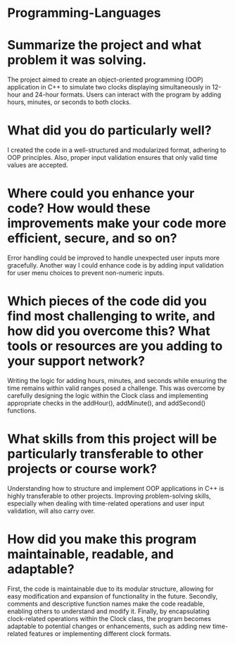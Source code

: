 # Programming-Languages
# Summarize the project and what problem it was solving.
The project aimed to create an object-oriented programming (OOP) application in C++ to simulate two clocks displaying simultaneously in 12-hour and 24-hour formats.  Users can interact with the program by adding hours, minutes, or seconds to both clocks.
# What did you do particularly well?
I created the code in a well-structured and modularized format, adhering to OOP principles.  Also, proper input validation ensures that only valid time values are accepted.
# Where could you enhance your code? How would these improvements make your code more efficient, secure, and so on?
Error handling could be improved to handle unexpected user inputs more gracefully.  Another way I could enhance code is by adding input validation for user menu choices to prevent non-numeric inputs.
# Which pieces of the code did you find most challenging to write, and how did you overcome this? What tools or resources are you adding to your support network?
Writing the logic for adding hours, minutes, and seconds while ensuring the time remains within valid ranges posed a challenge.  This was overcome by carefully designing the logic within the Clock class and implementing appropriate checks in the addHour(), addMinute(), and addSecond() functions.
# What skills from this project will be particularly transferable to other projects or course work?
Understanding how to structure and implement OOP applications in C++ is highly transferable to other projects.  Improving problem-solving skills, especially when dealing with time-related operations and user input validation, will also carry over.  
# How did you make this program maintainable, readable, and adaptable?
First, the code is maintainable due to its modular structure, allowing for easy modification and expansion of functionality in the future.  Secondly, comments and descriptive function names make the code readable, enabling others to understand and modify it.  Finally, by encapsulating clock-related operations within the Clock class, the program becomes adaptable to potential changes or enhancements, such as adding new time-related features or implementing different clock formats.
